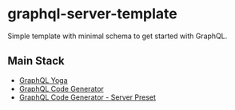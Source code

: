 # graphql-server-template

Simple template with minimal schema to get started with GraphQL.

## Main Stack

- [GraphQL Yoga](https://github.com/dotansimha/graphql-yoga)
- [GraphQL Code Generator](https://github.com/dotansimha/graphql-code-generator)
- [GraphQL Code Generator - Server Preset](https://github.com/eddeee888/graphql-code-generator-plugins/tree/master/packages/typescript-resolver-files)
